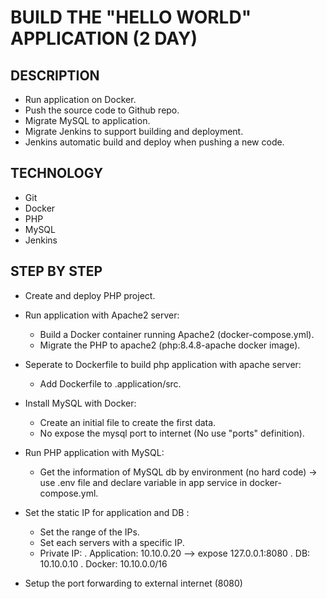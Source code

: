 # BUILD THE "HELLO WORLD" APPLICATION (2 DAY)

## DESCRIPTION
- Run application on Docker.
- Push the source code to Github repo.
- Migrate MySQL to application.
- Migrate Jenkins to support building and deployment.
- Jenkins automatic build and deploy when pushing a new code.

## TECHNOLOGY
- Git
- Docker
- PHP
- MySQL
- Jenkins

## STEP BY STEP
- Create and deploy PHP project.

- Run application with Apache2 server:
  + Build a Docker container running Apache2 (docker-compose.yml).
  + Migrate the PHP to apache2 (php:8.4.8-apache docker image).

- Seperate to Dockerfile to build php application with apache server:
  + Add Dockerfile to .application/src.

- Install MySQL with Docker:
  + Create an initial file to create the first data.
  + No expose the mysql port to internet (No use "ports" definition).

- Run PHP application with MySQL:
  + Get the information of MySQL db by environment (no hard code) -> use .env file and declare variable in app service in docker-compose.yml.

- Set the static IP for application and DB :
  + Set the range of the IPs.
  + Set each servers with a specific IP.
  + Private IP:
    . Application: 10.10.0.20  -->  expose 127.0.0.1:8080
    . DB: 10.10.0.10
    . Docker: 10.10.0.0/16
  
- Setup the port forwarding to external internet (8080)



